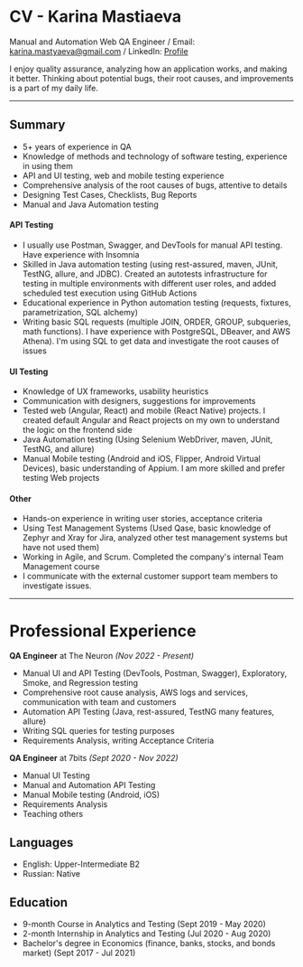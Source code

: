 # CV - Karina Mastiaeva

Manual and Automation Web QA Engineer / Email: karina.mastyaeva@gmail.com / LinkedIn: [Profile](https://www.linkedin.com/in/karina-mastiaeva/)

I enjoy quality assurance, analyzing how an application works, and making it better. Thinking about potential bugs, their root causes, and improvements is a part of my daily life.

* * *

## Summary
* 5+ years of experience in QA
* Knowledge of methods and technology of software testing, experience in using them
* API and UI testing, web and mobile testing experience
* Comprehensive analysis of the root causes of bugs, attentive to details
* Designing Test Cases, Checklists, Bug Reports
* Manual and Java Automation testing

#### API Testing
* I usually use Postman, Swagger, and DevTools for manual API testing. Have experience with Insomnia
* Skilled in Java automation testing (using rest-assured, maven, JUnit, TestNG, allure, and JDBC). Created an autotests infrastructure for testing in multiple environments with different user roles, and added scheduled test execution using GitHub Actions
* Educational experience in Python automation testing (requests, fixtures, parametrization, SQL alchemy)
* Writing basic SQL requests (multiple JOIN, ORDER, GROUP, subqueries, math functions). I have experience with PostgreSQL, DBeaver, and AWS Athena). I'm using SQL to get data and investigate the root causes of issues

#### UI Testing
* Knowledge of UX frameworks, usability heuristics
* Communication with designers, suggestions for improvements
* Tested web (Angular, React) and mobile (React Native) projects. I created default Angular and React projects on my own to understand the logic on the frontend side
* Java Automation testing (Using Selenium WebDriver, maven, JUnit, TestNG, and allure)
* Manual Mobile testing (Android and iOS, Flipper, Android Virtual Devices), basic understanding of Appium. I am more skilled and prefer testing Web projects

#### Other
* Hands-on experience in writing user stories, acceptance criteria
* Using Test Management Systems (Used Qase, basic knowledge of Zephyr and Xray for Jira, analyzed other test management systems but have not used them)
* Working in Agile, and Scrum.   Completed the company's internal Team Management course
* I communicate with the external customer support team members to investigate issues.

* * *

# Professional Experience
**QA Engineer**
at The Neuron _(Nov 2022 - Present)_

* Manual UI and API Testing (DevTools, Postman, Swagger), Exploratory, Smoke, and Regression testing
* Comprehensive root cause analysis, AWS logs and services, communication with team and customers
* Automation API Testing (Java, rest-assured, TestNG many features, allure)
* Writing SQL queries for testing purposes
* Requirements Analysis, writing Acceptance Criteria

**QA Engineer**
at 7bits _(Sept 2020 - Nov 2022)_

* Manual UI Testing
* Manual and Automation API Testing
* Manual Mobile testing (Android, iOS)
* Requirements Analysis
* Teaching others

## Languages
* English: Upper-Intermediate B2
* Russian: Native

## Education
* 9-month Course in Analytics and Testing (Sept 2019 - May 2020)
* 2-month Internship in Analytics and Testing (Jul 2020 - Aug 2020)
* Bachelor's degree in Economics (finance, banks, stocks, and bonds market) (Sept 2017 - Jul 2021)
